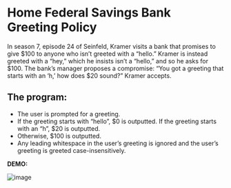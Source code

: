 # Home Federal Savings Bank Greeting Policy

In season 7, episode 24 of Seinfeld, Kramer visits a bank that promises to give $100 to anyone who isn’t greeted with a “hello.” 
Kramer is instead greeted with a “hey,” which he insists isn’t a “hello,” and so he asks for $100. 
The bank’s manager proposes a compromise: “You got a greeting that starts with an ‘h,’ how does $20 sound?” Kramer accepts.


## The program: 

* The user is prompted for a greeting. 
* If the greeting starts with “hello”, $0 is outputted. If the greeting starts with an “h”, $20 is outputted. 
* Otherwise, $100 is outputted. 
* Any leading whitespace in the user’s greeting is ignored and the user’s greeting is greeted case-insensitively.

**DEMO:**


![image](https://user-images.githubusercontent.com/65298005/163200091-a94aa46c-d72b-4dd1-8297-7abdb414ba42.png)
